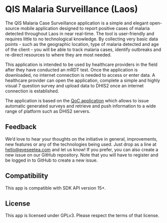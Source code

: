 # QIS Malaria Surveillance (Laos)

The QIS Malaria Case Surveillance application is a simple and elegant open-source mobile application designed to report positive cases of malaria detected throughout Laos in near real-time. The tool is user-friendly and requires little to no technological knowledge. By collecting very basic data points - such as the geographic location, type of malaria detected and age of the client - you will be able to track malaria cases, identify outbreaks and re-direct resources to where they are most needed.

This application is intended to be used by healthcare providers in the field after they have conducted an mRDT test. Once the application is downloaded, no internet connection is needed to access or enter data. A healthcare provider can open the application, complete a simple and highly visual 7 question survey and upload data to DHIS2 once an internet connection is established. 

The application is based on the [QoC application](https://github.com/EyeSeeTea/malariapp) which allows to issue automatic generated surveys and retrieve and push information to a wide range of platform such as DHIS2 servers.

## Feedback

We’d love to hear your thoughts on the initiative in general, improvements, new features or any of the technologies being used. Just drop as a line at <a href="hello@eyeseetea.com">hello@eyeseetea.com</a> and let us know! If you prefer, you can also create a new issue on our GitHub repository. Note that you will have to register and be logged in to GitHub to create a new issue.

## Compatibility

This app is compatible with SDK API version 15+.

## License 

This app is licensed under GPLv3. Please respect the terms of that license.
